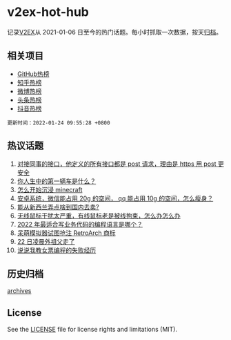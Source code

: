 # v2ex-hot-hub

 记录[V2EX](https://www.v2ex.com/)从 2021-01-06 日至今的热门话题。每小时抓取一次数据，按天[归档](archives)。
 
 ## 相关项目

- [GitHub热榜](https://github.com/lonnyzhang423/github-hot-hub)
- [知乎热榜](https://github.com/lonnyzhang423/zhihu-hot-hub)
- [微博热榜](https://github.com/lonnyzhang423/weibo-hot-hub)
- [头条热榜](https://github.com/lonnyzhang423/toutiao-hot-hub)
- [抖音热榜](https://github.com/lonnyzhang423/douyin-hot-hub)


 `更新时间：2022-01-24 09:55:28 +0800`

## 热议话题

1. [对接同事的接口，他定义的所有接口都是 post 请求，理由是 https 用 post 更安全](https://www.v2ex.com/t/830030)
1. [你人生中的第一辆车是什么？](https://www.v2ex.com/t/830133)
1. [怎么开始沉浸 minecraft](https://www.v2ex.com/t/830051)
1. [安卓系统，微信能占用 20g 的空间， qq 能占用 10g 的空间，怎么瘦身？](https://www.v2ex.com/t/830047)
1. [能从新西兰弄点啥到国内去卖?](https://www.v2ex.com/t/830091)
1. [无线鼠标干扰太严重，有线鼠标老是被线拘束，怎么办怎么办](https://www.v2ex.com/t/830066)
1. [2022 年最适合写业务代码的编程语言是哪个？](https://www.v2ex.com/t/830159)
1. [呆萌模拟器试图抢注 RetroArch 商标](https://www.v2ex.com/t/830033)
1. [22 日凌晨外祖父走了](https://www.v2ex.com/t/830139)
1. [说说我教女票编程的失败经历](https://www.v2ex.com/t/830163)

## 历史归档

[archives](archives)

## License

See the [LICENSE](LICENSE) file for license rights and limitations (MIT).
